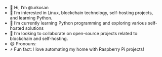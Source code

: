 - 👋 Hi, I’m @urkosan
- 👀 I’m interested in Linux, blockchain technology, self-hosting projects, and learning Python.
- 🌱 I’m currently learning Python programming and exploring various self-hosted solutions
- 💞️ I’m looking to collaborate on open-source projects related to blockchain and self-hosting.
- 😄 Pronouns: 
- ⚡ Fun fact: I love automating my home with Raspberry Pi projects!

<!---
urkosan/urkosan is a ✨ special ✨ repository because its `README.md` (this file) appears on your GitHub profile.
You can click the Preview link to take a look at your changes.
--->
